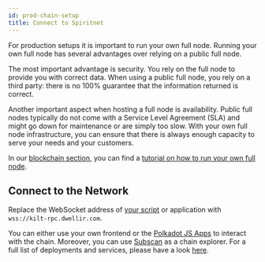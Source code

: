 ```yaml
---
id: prod-chain-setup
title: Connect to Spiritnet
---
```


For production setups it is important to run your own full node.
Running your own full node has several advantages over relying on a public full node.

The most important advantage is security.
You rely on the full node to provide you with correct data.
When using a public full node, you rely on a third party: there is no 100% guarantee that the information returned is correct.

Another important aspect when hosting a full node is availability.
Public full nodes typically do not come with a Service Level Agreement (SLA) and might go down for maintenance or are simply too slow.
With your own full node infrastructure, you can ensure that there is always enough capacity to serve your needs and your customers.

In our [blockchain section](../../02_chain/01_introduction.md), you can find a [tutorial on how to run your own full node](../../02_chain/04_fullnode.md).

## Connect to the Network

Replace the WebSocket address of [your script](./index.md#set-up-your-project) or application with `wss://kilt-rpc.dwellir.com`.

You can either use your own frontend or the [Polkadot JS Apps](https://polkadot.js.org/apps/?rpc=wss%3A%2F%2Fkilt-rpc.dwellir.com/explorer) to interact with the chain.
Moreover, you can use [Subscan](https://spiritnet.subscan.io/) as a chain explorer.
For a full list of deployments and services, please have a look [here](../../02_chain/03_deployments.md).
